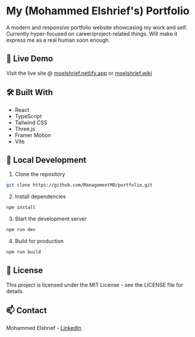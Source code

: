 # My (Mohammed Elshrief's) Portfolio

A modern and responsive portfolio website showcasing my work and self. Currently hyper-focused on career/project-related things. Will make it express me as a real human soon enough.

## 🚀 Live Demo

Visit the live site @ [moelshrief.netlify.app](https://moelshrief.netlify.app) or [moelshrief.wiki](https://moelshrief.wiki)

## 🛠️ Built With

- React
- TypeScript
- Tailwind CSS
- Three.js
- Framer Motion
- Vite

## 🔧 Local Development

1. Clone the repository
```bash
git clone https://github.com/ManagementMO/portfolio.git
```

2. Install dependencies
```bash
npm install
```

3. Start the development server
```bash
npm run dev
```

4. Build for production
```bash
npm run build
```

## 📝 License

This project is licensed under the MIT License - see the LICENSE file for details.

## 📫 Contact

Mohammed Elshrief - [LinkedIn](https://www.linkedin.com/in/mohammedelshrief/)
